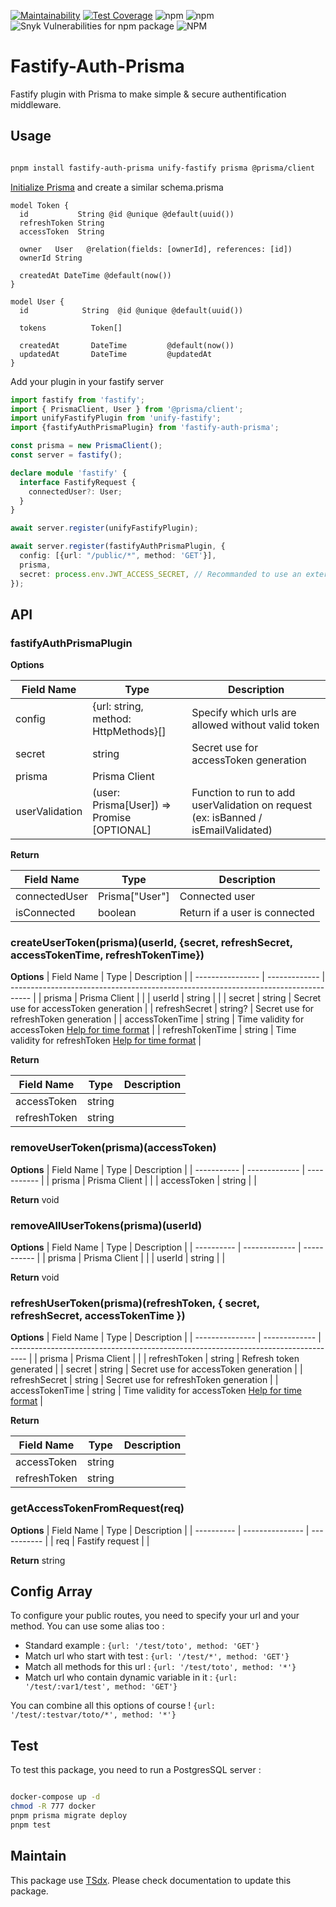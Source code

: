 [![Maintainability](https://api.codeclimate.com/v1/badges/6e747003545ffe76ceac/maintainability)](https://codeclimate.com/github/flexper/fastify-auth-prisma/maintainability) [![Test Coverage](https://api.codeclimate.com/v1/badges/6e747003545ffe76ceac/test_coverage)](https://codeclimate.com/github/flexper/fastify-auth-prisma/test_coverage) ![npm](https://img.shields.io/npm/v/fastify-auth-prisma) ![npm](https://img.shields.io/npm/dm/fastify-auth-prisma) ![Snyk Vulnerabilities for npm package](https://img.shields.io/snyk/vulnerabilities/npm/fastify-auth-prisma) ![NPM](https://img.shields.io/npm/l/fastify-auth-prisma)

# Fastify-Auth-Prisma

Fastify plugin with Prisma to make simple & secure authentification middleware.

## Usage

```bash

pnpm install fastify-auth-prisma unify-fastify prisma @prisma/client

```

[Initialize Prisma](https://www.prisma.io/docs/getting-started) and create a similar schema.prisma

```prisma
model Token {
  id           String @id @unique @default(uuid())
  refreshToken String
  accessToken  String

  owner   User   @relation(fields: [ownerId], references: [id])
  ownerId String

  createdAt DateTime @default(now())
}

model User {
  id            String  @id @unique @default(uuid())

  tokens          Token[]

  createdAt       DateTime         @default(now())
  updatedAt       DateTime         @updatedAt
}

```

Add your plugin in your fastify server

```typescript
import fastify from 'fastify';
import { PrismaClient, User } from '@prisma/client';
import unifyFastifyPlugin from 'unify-fastify';
import {fastifyAuthPrismaPlugin} from 'fastify-auth-prisma';

const prisma = new PrismaClient();
const server = fastify();

declare module 'fastify' {
  interface FastifyRequest {
    connectedUser?: User;
  }
}

await server.register(unifyFastifyPlugin);

await server.register(fastifyAuthPrismaPlugin, {
  config: [{url: "/public/*", method: 'GET'}],
  prisma,
  secret: process.env.JWT_ACCESS_SECRET, // Recommanded to use an external variable but you can use any generated string
});
```

## API

### fastifyAuthPrismaPlugin

**Options**

| Field Name     | Type                                             | Description                                                                        |
| -------------- | ------------------------------------------------ | ---------------------------------------------------------------------------------- |
| config         | {url: string, method: HttpMethods}[]             | Specify which urls are allowed without valid token                                 |
| secret         | string                                           | Secret use for accessToken generation                                              |
| prisma         | Prisma Client                                    |                                                                                    |
| userValidation | (user: Prisma[User]) => Promise<void> [OPTIONAL] | Function to run to add userValidation on request (ex: isBanned / isEmailValidated) |

**Return**

| Field Name    | Type           | Description                   |
| ------------- | -------------- | ----------------------------- |
| connectedUser | Prisma["User"] | Connected user                |
| isConnected   | boolean        | Return if a user is connected |

### createUserToken(prisma)(userId, {secret, refreshSecret, accessTokenTime, refreshTokenTime})

**Options**
| Field Name       | Type          | Description                                                                         |
| ---------------- | ------------- | ----------------------------------------------------------------------------------- |
| prisma           | Prisma Client |                                                                                     |
| userId           | string        |                                                                                     |
| secret           | string        | Secret use for accessToken generation                                               |
| refreshSecret    | string?       | Secret use for refreshToken generation                                              |
| accessTokenTime  | string        | Time validity for accessToken [Help for time format](https://github.com/vercel/ms)  |
| refreshTokenTime | string        | Time validity for refreshToken [Help for time format](https://github.com/vercel/ms) |

**Return**

| Field Name   | Type   | Description |
| ------------ | ------ | ----------- |
| accessToken  | string |             |
| refreshToken | string |             |

### removeUserToken(prisma)(accessToken)

**Options**
| Field Name  | Type          | Description |
| ----------- | ------------- | ----------- |
| prisma      | Prisma Client |             |
| accessToken | string        |             |

**Return** void

### removeAllUserTokens(prisma)(userId)

**Options**
| Field Name | Type          | Description |
| ---------- | ------------- | ----------- |
| prisma     | Prisma Client |             |
| userId     | string        |             |

**Return** void

### refreshUserToken(prisma)(refreshToken, { secret, refreshSecret, accessTokenTime })

**Options**
| Field Name      | Type          | Description                                                                        |
| --------------- | ------------- | ---------------------------------------------------------------------------------- |
| prisma          | Prisma Client |                                                                                    |
| refreshToken    | string        | Refresh token generated                                                            |
| secret          | string        | Secret use for accessToken generation                                              |
| refreshSecret   | string        | Secret use for refreshToken generation                                             |
| accessTokenTime | string        | Time validity for accessToken [Help for time format](https://github.com/vercel/ms) |

**Return**

| Field Name   | Type   | Description |
| ------------ | ------ | ----------- |
| accessToken  | string |             |
| refreshToken | string |             |

### getAccessTokenFromRequest(req)

**Options**
| Field Name | Type            | Description |
| ---------- | --------------- | ----------- |
| req        | Fastify request |             |

**Return** string

## Config Array

To configure your public routes, you need to specify your url and your method. You can use some alias too :

- Standard example : `{url: '/test/toto', method: 'GET'}`
- Match url who start with test : `{url: '/test/*', method: 'GET'}`
- Match all methods for this url : `{url: '/test/toto', method: '*'}`
- Match url who contain dynamic variable in it : `{url: '/test/:var1/test', method: 'GET'}`

You can combine all this options of course ! `{url: '/test/:testvar/toto/*', method: '*'}`

## Test

To test this package, you need to run a PostgresSQL server :

```bash

docker-compose up -d
chmod -R 777 docker
pnpm prisma migrate deploy
pnpm test
```

## Maintain

This package use [TSdx](https://github.com/jaredpalmer/tsdx). Please check documentation to update this package.
